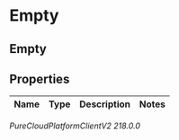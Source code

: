 # Empty

## Empty

## Properties

|Name | Type | Description | Notes|
|------------ | ------------- | ------------- | -------------|



_PureCloudPlatformClientV2 218.0.0_
